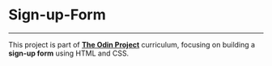 # Sign-up-Form
---

This project is part of **[The Odin Project](https://www.theodinproject.com/lessons/node-path-intermediate-html-and-css-sign-up-form)** curriculum, focusing on building a **sign-up form** using HTML and CSS.